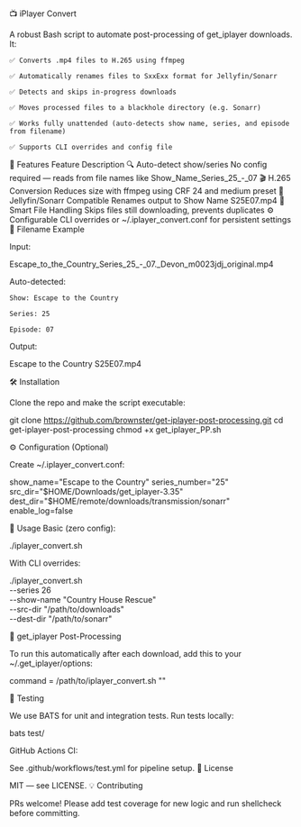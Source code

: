 📺 iPlayer Convert

A robust Bash script to automate post-processing of get_iplayer downloads. It:

    ✅ Converts .mp4 files to H.265 using ffmpeg

    ✅ Automatically renames files to SxxExx format for Jellyfin/Sonarr

    ✅ Detects and skips in-progress downloads

    ✅ Moves processed files to a blackhole directory (e.g. Sonarr)

    ✅ Works fully unattended (auto-detects show name, series, and episode from filename)

    ✅ Supports CLI overrides and config file


🚀 Features
Feature	Description
🔍 Auto-detect show/series	No config required — reads from file names like Show_Name_Series_25_-_07
🎬 H.265 Conversion	Reduces size with ffmpeg using CRF 24 and medium preset
🎯 Jellyfin/Sonarr Compatible	Renames output to Show Name S25E07.mp4
🧠 Smart File Handling	Skips files still downloading, prevents duplicates
⚙ Configurable	CLI overrides or ~/.iplayer_convert.conf for persistent settings
📁 Filename Example

Input:

Escape_to_the_Country_Series_25_-_07._Devon_m0023jdj_original.mp4

Auto-detected:

    Show: Escape to the Country

    Series: 25

    Episode: 07

Output:

Escape to the Country S25E07.mp4

🛠 Installation

Clone the repo and make the script executable:

git clone https://github.com/brownster/get-iplayer-post-processing.git
cd get-iplayer-post-processing
chmod +x get_iplayer_PP.sh

⚙ Configuration (Optional)

Create ~/.iplayer_convert.conf:

show_name="Escape to the Country"
series_number="25"
src_dir="$HOME/Downloads/get_iplayer-3.35"
dest_dir="$HOME/remote/downloads/transmission/sonarr"
enable_log=false

🚦 Usage
Basic (zero config):

./iplayer_convert.sh

With CLI overrides:

./iplayer_convert.sh \
  --series 26 \
  --show-name "Country House Rescue" \
  --src-dir "/path/to/downloads" \
  --dest-dir "/path/to/sonarr"

🔁 get_iplayer Post-Processing

To run this automatically after each download, add this to your ~/.get_iplayer/options:

command = /path/to/iplayer_convert.sh "<file>"

🧪 Testing

We use BATS for unit and integration tests.
Run tests locally:

bats test/

GitHub Actions CI:

See .github/workflows/test.yml for pipeline setup.
📄 License

MIT — see LICENSE.
💡 Contributing

PRs welcome! Please add test coverage for new logic and run shellcheck before committing.
